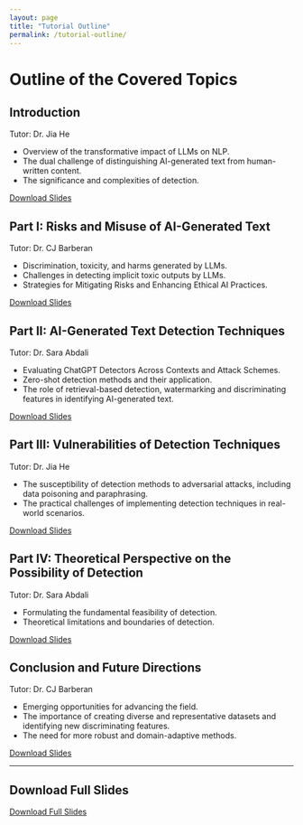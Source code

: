 ```yaml
---
layout: page
title: "Tutorial Outline"
permalink: /tutorial-outline/
---
```


# Outline of the Covered Topics

## Introduction
Tutor: Dr. Jia He
- Overview of the transformative impact of LLMs on NLP.
- The dual challenge of distinguishing AI-generated text from human-written content.
- The significance and complexities of detection.

[Download Slides](assets/slides/dummy_slide.pptx)

## Part I: Risks and Misuse of AI-Generated Text
Tutor: Dr. CJ Barberan
- Discrimination, toxicity, and harms generated by LLMs.
- Challenges in detecting implicit toxic outputs by LLMs.
- Strategies for Mitigating Risks and Enhancing Ethical AI Practices.
 
[Download Slides](assets/slides/dummy_slide.pptx)

## Part II: AI-Generated Text Detection Techniques
Tutor: Dr. Sara Abdali
- Evaluating ChatGPT Detectors Across Contexts and Attack Schemes.
- Zero-shot detection methods and their application.
- The role of retrieval-based detection, watermarking and discriminating features in identifying AI-generated text.

[Download Slides](assets/slides/dummy_slide.pptx)

## Part III: Vulnerabilities of Detection Techniques
Tutor: Dr. Jia He
- The susceptibility of detection methods to adversarial attacks, including data poisoning and paraphrasing.
- The practical challenges of implementing detection techniques in real-world scenarios.

[Download Slides](assets/slides/dummy_slide.pptx)

## Part IV: Theoretical Perspective on the Possibility of Detection
Tutor: Dr. Sara Abdali
- Formulating the fundamental feasibility of detection.
- Theoretical limitations and boundaries of detection.

[Download Slides](assets/slides/dummy_slide.pptx)

## Conclusion and Future Directions
Tutor: Dr. CJ Barberan
- Emerging opportunities for advancing the field.
- The importance of creating diverse and representative datasets and identifying new discriminating features.
- The need for more robust and domain-adaptive methods.

[Download Slides](assets/slides/dummy_slide.pptx)

---

## Download Full Slides
[Download Full Slides](assets/slides/dummy_slide.pptx)
